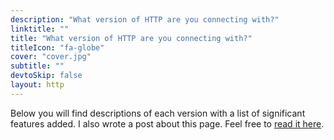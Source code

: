 ```yaml
---
description: "What version of HTTP are you connecting with?"
linktitle: ""
title: "What version of HTTP are you connecting with?"
titleIcon: "fa-globe"
cover: "cover.jpg"
subtitle: ""
devtoSkip: false
layout: http
---
```


Below you will find descriptions of each version with a list of significant features added. I also wrote a post about this page. Feel free to [read it here](/posts/http-tool/).

